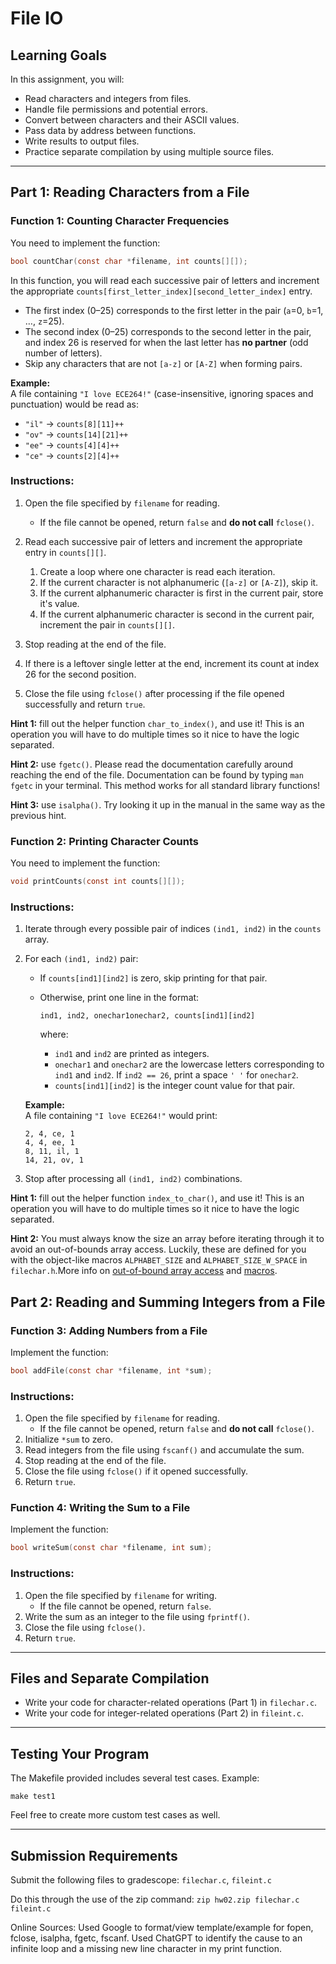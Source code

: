 # File IO

## Learning Goals

In this assignment, you will:

- Read characters and integers from files.
- Handle file permissions and potential errors.
- Convert between characters and their ASCII values.
- Pass data by address between functions.
- Write results to output files.
- Practice separate compilation by using multiple source files.

---

## **Part 1: Reading Characters from a File**

### **Function 1: Counting Character Frequencies**

You need to implement the function:

```c
bool countChar(const char *filename, int counts[][]);
```

In this function, you will read each successive pair of letters and increment the appropriate
   `counts[first_letter_index][second_letter_index]` entry.
   - The first index (0–25) corresponds to the first letter in the pair (`a`=0, `b`=1, …, `z`=25).
   - The second index (0–25) corresponds to the second letter in the pair, and index 26 is reserved for when the last letter has **no partner** (odd number of letters).
   - Skip any characters that are not `[a-z]` or `[A-Z]` when forming pairs.

   **Example:**  
   A file containing `"I love ECE264!"` (case-insensitive, ignoring spaces and punctuation) would be read as:

   - `"il"` → `counts[8][11]++`
   - `"ov"` → `counts[14][21]++`
   - `"ee"` → `counts[4][4]++`
   - `"ce"` → `counts[2][4]++`

### **Instructions:**

1. Open the file specified by `filename` for reading.
   - If the file cannot be opened, return `false` and **do not call** `fclose()`.

2. Read each successive pair of letters and increment the appropriate entry in  `counts[][]`.
   1. Create a loop where one character is read each iteration.
   2. If the current character is not alphanumeric (`[a-z]` or `[A-Z]`), skip it.
   3. If the current alphanumeric character is first in the current pair, store it's value.
   4. If the current alphanumeric character is second in the current pair, increment the pair in `counts[][]`.

3. Stop reading at the end of the file.

4. If there is a leftover single letter at the end, increment its count at index 26 for the second position.

5. Close the file using `fclose()` after processing if the file opened successfully and return `true`.

**Hint 1:** fill out the helper function `char_to_index()`, and use it! This is an operation you will have to do multiple times so it nice to have the logic separated.

**Hint 2:** use `fgetc()`. Please read the documentation carefully around reaching the end of the file. Documentation can be found by typing `man fgetc` in your terminal. This method works for all standard library functions!

**Hint 3:** use `isalpha()`. Try looking it up in the manual in the same way as the previous hint.

### **Function 2: Printing Character Counts**

You need to implement the function:

```c
void printCounts(const int counts[][]);
```

### **Instructions:**

1. Iterate through every possible pair of indices `(ind1, ind2)` in the `counts` array.

2. For each `(ind1, ind2)` pair:    
   - If `counts[ind1][ind2]` is zero, skip printing for that pair.
   - Otherwise, print one line in the format:

     ```
     ind1, ind2, onechar1onechar2, counts[ind1][ind2]
     ```
     where:
     - `ind1` and `ind2` are printed as integers.
     - `onechar1` and `onechar2` are the lowercase letters corresponding to `ind1` and `ind2`.
       If `ind2 == 26`, print a space `' '` for `onechar2`.
     - `counts[ind1][ind2]` is the integer count value for that pair.

   **Example:**  
   A file containing `"I love ECE264!"` would print:
   ```
   2, 4, ce, 1
   4, 4, ee, 1
   8, 11, il, 1
   14, 21, ov, 1
   ```

3. Stop after processing all `(ind1, ind2)` combinations.

**Hint 1:** fill out the helper function `index_to_char()`, and use it! This is an operation you will have to do multiple times so it nice to have the logic separated.

**Hint 2:** You must always know the size an array before iterating through it to avoid an out-of-bounds array access. Luckily, these are defined for you with the object-like macros `ALPHABET_SIZE` and `ALPHABET_SIZE_W_SPACE` in `filechar.h`.More info on [out-of-bound array access](https://www.geeksforgeeks.org/cpp/accessing-array-bounds-ccpp/) and [macros](https://www.geeksforgeeks.org/c/macros-and-its-types-in-c-cpp/).

## **Part 2: Reading and Summing Integers from a File**

### **Function 3: Adding Numbers from a File**

Implement the function:

```c
bool addFile(const char *filename, int *sum);
```

### **Instructions:**

1. Open the file specified by `filename` for reading.
   - If the file cannot be opened, return `false` and **do not call** `fclose()`.
2. Initialize `*sum` to zero.
3. Read integers from the file using `fscanf()` and accumulate the sum.
4. Stop reading at the end of the file.
5. Close the file using `fclose()` if it opened successfully.
6. Return `true`.

### **Function 4: Writing the Sum to a File**

Implement the function:

```c
bool writeSum(const char *filename, int sum);
```

### **Instructions:**

1. Open the file specified by `filename` for writing.
   - If the file cannot be opened, return `false`.
2. Write the sum as an integer to the file using `fprintf()`.
3. Close the file using `fclose()`.
4. Return `true`.

---

## **Files and Separate Compilation**

- Write your code for character-related operations (Part 1) in `filechar.c`.
- Write your code for integer-related operations (Part 2) in `fileint.c`.

---

## **Testing Your Program**

The Makefile provided includes several test cases. Example:

  ```plaintext
  make test1
  ```
Feel free to create more custom test cases as well.

---

## **Submission Requirements**

Submit the following files to gradescope:
`filechar.c`, `fileint.c`

Do this through the use of the zip command: `zip hw02.zip filechar.c fileint.c`

Online Sources:
Used Google to format/view template/example for fopen, fclose, isalpha, fgetc, fscanf.
Used ChatGPT to identify the cause to an infinite loop and a missing new line character in my print function.
